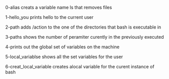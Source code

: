 0-alias creats a variable name ls that removes files

1-hello_you prints hello to the current user

2-path adds /action to the one of the directories that bash is executable in

3-paths shows the number of peramiter curently in the previously executed

4-prints out the global set of variables on the machine

5-local_variablse shows all the set variables for the user

6-creat_local_variable creates alocal variable for the curent instance of bash 
